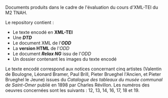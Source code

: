 Documents produits dans le cadre de l'évaluation du cours d'XML-TEI du M2 TNAH.

Le repository contient :
- Le texte encodé en **XML-TEI**
- Une ***DTD***
- Le document XML de l'***ODD***
- La **version HTML** de l'*ODD*
- Le document ***Relax NG*** issu de l'*ODD*
- Un dossier contenant les images du texte encodé

Le texte encodé correspond aux notices concernant cinq artistes (Valentin de Boulogne, Léonard Bramer, Paul Brill, Pieter Brueghel l'Ancien, et Pieter Brueghel le Jeune) issues du *Catalogue des tableaux du musée communal de Saint-Omer* publié en 1898 par Charles Révillon. Les numéros des oeuvres concernées sont les suivants : 12, 13, 14, 16, 17, 18 et 19.
